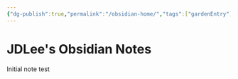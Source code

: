 ```yaml
---
{"dg-publish":true,"permalink":"/obsidian-home/","tags":["gardenEntry"]}
---
```



# JDLee's Obsidian Notes
Initial note test


